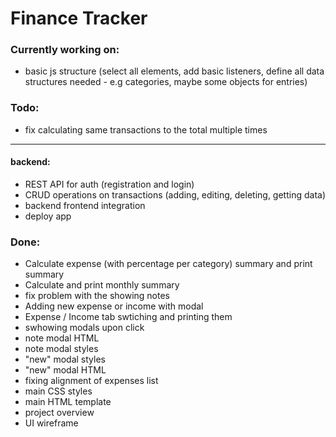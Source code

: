 # Finance Tracker


### Currently working on:
- basic js structure (select all elements, add basic listeners, define all data structures needed - e.g categories, maybe some objects for entries)



### Todo: 
- fix calculating same transactions to the total multiple times
---
#### backend:
- REST API for auth (registration and login)
- CRUD operations on transactions (adding, editing, deleting, getting data)
- backend frontend integration
- deploy app


### Done:
- Calculate expense (with percentage per category) summary and print summary
- Calculate and print monthly summary
- fix problem with the showing notes
- Adding new expense or income with modal
- Expense / Income tab swtiching and printing them
- swhowing modals upon click
- note modal HTML
- note modal styles
- "new" modal styles
- "new" modal HTML
- fixing alignment of expenses list
- main CSS styles
- main HTML template
- project overview
- UI wireframe

